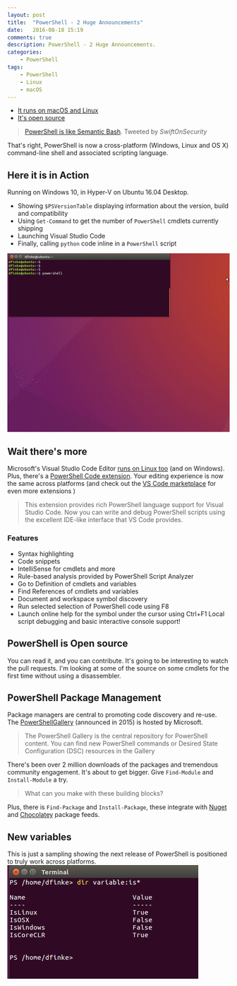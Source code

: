 ```yaml
---
layout: post
title:  "PowerShell - 2 Huge Announcements"
date:   2016-08-18 15:19
comments: true
description: PowerShell - 2 Huge Announcements.
categories: 
    - PowerShell
tags: 
    - PowerShell
    - Linux
    - macOS
---
```


* [It runs on macOS and Linux](https://github.com/PowerShell/PowerShell#get-powershell)
* [It's open source](https://github.com/PowerShell/PowerShell)

> [PowerShell is like Semantic Bash](https://twitter.com/SwiftOnSecurity/status/747554376827338754). Tweeted by *SwiftOnSecurity*

That's right, PowerShell is now a cross-platform (Windows, Linux and OS X) command-line shell and associated scripting language.

## Here it is in Action

Running on Windows 10, in Hyper-V on Ubuntu 16.04 Desktop.

* Showing  `$PSVersionTable` displaying information about the version, build and compatibility
* Using `Get-Command` to get the number of `PowerShell` cmdlets currently shipping
* Launching Visual Studio Code
* Finally, calling `python` code inline in a `PowerShell` script

![](/images/posts/animation.gif)


## Wait there's more
Microsoft's Visual Studio Code Editor [runs on Linux too](https://code.visualstudio.com/download) (and on Windows). Plus, there's a [PowerShell Code extension](https://marketplace.visualstudio.com/items?itemName=ms-vscode.PowerShell). Your editing experience is now the same across platforms (and check out the [VS Code marketplace](https://marketplace.visualstudio.com/VSCode) for even more extensions )

> This extension provides rich PowerShell language support for Visual Studio Code.
Now you can write and debug PowerShell scripts using the excellent IDE-like interface that VS Code provides.

### Features
* Syntax highlighting
* Code snippets
* IntelliSense for cmdlets and more
* Rule-based analysis provided by PowerShell Script Analyzer
* Go to Definition of cmdlets and variables
* Find References of cmdlets and variables
* Document and workspace symbol discovery
* Run selected selection of PowerShell code using F8
* Launch online help for the symbol under the cursor using Ctrl+F1
Local script debugging and basic interactive console support!

## PowerShell is Open source
You can read it, and you can contribute. It's going to be interesting to watch the pull requests. I'm looking at some of the source on some cmdlets for the first time without using a disassembler.

## PowerShell Package Management
Package managers are central to promoting code discovery and re-use. The [PowerShellGallery](https://www.powershellgallery.com/) (announced in 2015) is hosted by Microsoft.

> The PowerShell Gallery is the central repository for PowerShell content. You can find new PowerShell commands or Desired State Configuration (DSC) resources in the Gallery

There's been over 2 million downloads of the packages and tremendous community engagement. It's about to get bigger. Give `Find-Module` and `Install-Module` a try.

> What can you make with these building blocks?

Plus, there is `Find-Package` and `Install-Package`, these integrate with [Nuget](https://www.nuget.org/) and [Chocolatey](https://chocolatey.org/) package feeds.

## New variables
This is just a sampling showing the next release of PowerShell is positioned to truly work across platforms.
![](https://github.com/dfinke/GifCam/blob/master/stuff/image001.png?raw=true)
